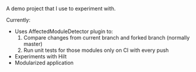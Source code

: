 A demo project that I use to experiment with.

Currently:

 - Uses AffectedModuleDetector plugin to:
    1. Compare changes from current branch and forked branch (normally master)
    2. Run unit tests for those modules only on CI with every push
 - Experiments with Hilt
 - Modularized application  